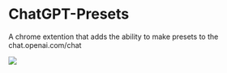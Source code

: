 # ChatGPT-Presets

A chrome extention that adds the ability to make presets to the chat.openai.com/chat

![](https://github.com/StijnAa/ChatGPT-Presets/img/chatgpt-presets.gif)
